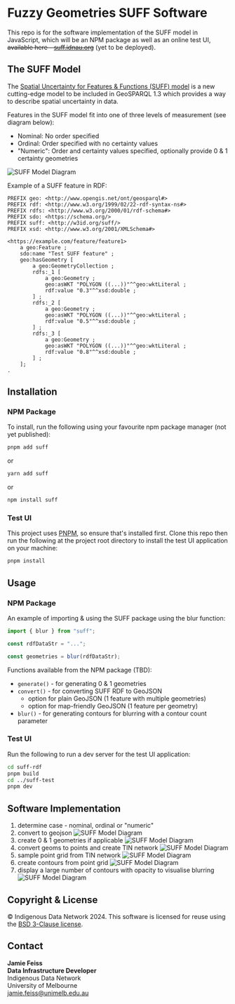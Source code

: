 # Fuzzy Geometries SUFF Software
This repo is for the software implementation of the SUFF model in JavaScript, which will be an NPM package as well as an online test UI, ~~available here - [suff.idnau.org](suff.idnau.org)~~ (yet to be deployed).

## The SUFF Model
The [Spatial Uncertainty for Features & Functions (SUFF) model](https://w3id.org/suff/) is a new cutting-edge model to be included in GeoSPARQL 1.3 which provides a way to describe spatial uncertainty in data.

Features in the SUFF model fit into one of three levels of measurement (see diagram below):
- Nominal: No order specified
- Ordinal: Order specified with no certainty values
- "Numeric": Order and certainty values specified, optionally provide 0 & 1 certainty geometries

![SUFF Model Diagram](docs/images/model.png)

Example of a SUFF feature in RDF:
```turtle
PREFIX geo: <http://www.opengis.net/ont/geosparql#>
PREFIX rdf: <http://www.w3.org/1999/02/22-rdf-syntax-ns#>
PREFIX rdfs: <http://www.w3.org/2000/01/rdf-schema#>
PREFIX sdo: <https://schema.org/>
PREFIX suff: <http://w3id.org/suff/>
PREFIX xsd: <http://www.w3.org/2001/XMLSchema#>

<https://example.com/feature/feature1>
    a geo:Feature ;
    sdo:name "Test SUFF feature" ;
    geo:hasGeometry [
        a geo:GeometryCollection ;
        rdfs:_1 [
            a geo:Geometry ;
            geo:asWKT "POLYGON ((...))"^^geo:wktLiteral ;
            rdf:value "0.3"^^xsd:double ;
        ] ;
        rdfs:_2 [
            a geo:Geometry ;
            geo:asWKT "POLYGON ((...))"^^geo:wktLiteral ;
            rdf:value "0.5"^^xsd:double ;
        ] ;
        rdfs:_3 [
            a geo:Geometry ;
            geo:asWKT "POLYGON ((...))"^^geo:wktLiteral ;
            rdf:value "0.8"^^xsd:double ;
        ] ;
    ];
.
```

## Installation

### NPM Package
To install, run the following using your favourite npm package manager (not yet published):

```bash
pnpm add suff
```
or
```bash
yarn add suff
```
or
```bash
npm install suff
```

### Test UI
This project uses [PNPM](https://pnpm.io), so ensure that's installed first. Clone this repo then run the following at the project root directory to install the test UI application on your machine:
```bash
pnpm install
```

## Usage

### NPM Package
An example of importing & using the SUFF package using the blur function:

```javascript
import { blur } from "suff";

const rdfDataStr = "...";

const geometries = blur(rdfDataStr);
```
Functions available from the NPM package (TBD):
- `generate()` - for generating 0 & 1 geometries
- `convert()` - for converting SUFF RDF to GeoJSON
    - option for plain GeoJSON (1 feature with multiple geometries)
    - option for map-friendly GeoJSON (1 feature per geometry)
- `blur()` - for generating contours for blurring with a contour count parameter

### Test UI
Run the following to run a dev server for the test UI application:

```bash
cd suff-rdf
pnpm build
cd ../suff-test
pnpm dev
```

## Software Implementation

1. determine case - nominal, ordinal or "numeric"
2. convert to geojson
![SUFF Model Diagram](docs/images/map1.png)
3. create 0 & 1 geometries if applicable
![SUFF Model Diagram](docs/images/map2.png)
4. convert geoms to points and create TIN network
![SUFF Model Diagram](docs/images/map3.png)
5. sample point grid from TIN network
![SUFF Model Diagram](docs/images/map4.png)
6. create contours from point grid
![SUFF Model Diagram](docs/images/map5.png)
7. display a large number of contours with opacity to visualise blurring
![SUFF Model Diagram](docs/images/map6.png)

## Copyright & License
&copy; Indigenous Data Network 2024. This software is licensed for reuse using the [BSD 3-Clause license](https://opensource.org/license/bsd-3-clause).

## Contact
**Jamie Feiss**  
**Data Infrastructure Developer**  
Indigenous Data Network  
University of Melbourne  
jamie.feiss@unimelb.edu.au
